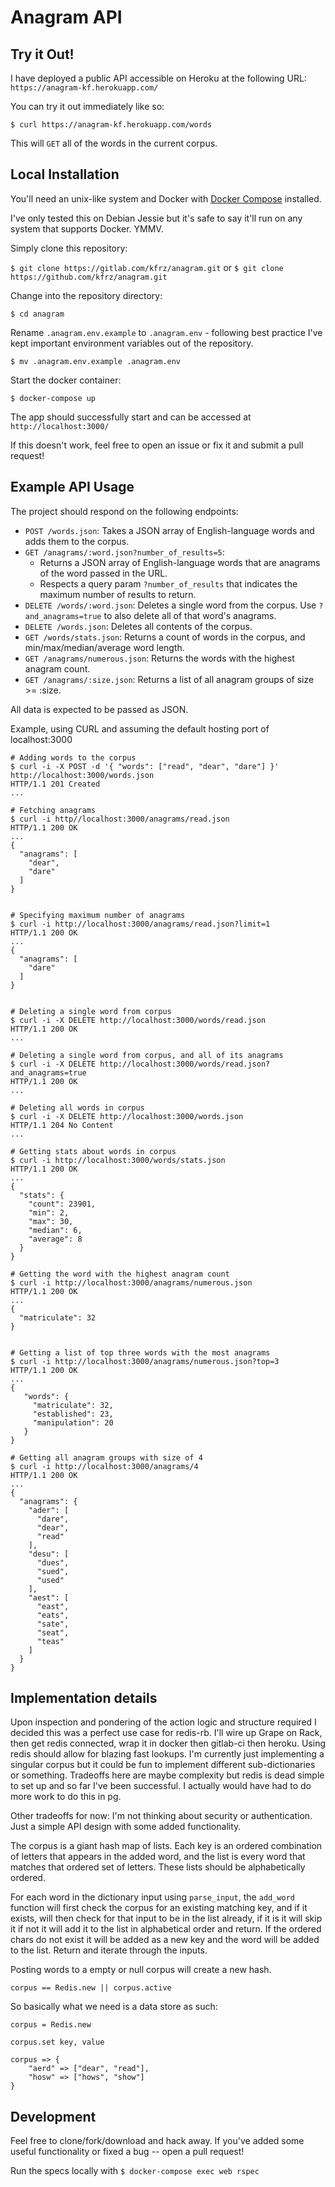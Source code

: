 # Anagram API

## Try it Out! 
I have deployed a public API accessible on Heroku at the following URL: `https://anagram-kf.herokuapp.com/`

You can try it out immediately like so:

`$ curl https://anagram-kf.herokuapp.com/words`

This will `GET` all of the words in the current corpus. 

## Local Installation 

You'll need an unix-like system and Docker with [Docker Compose](https://docs.docker.com/compose/) installed. 

I've only tested this on Debian Jessie but it's safe to say it'll run on any system that supports Docker. YMMV.

Simply clone this repository:

`$ git clone https://gitlab.com/kfrz/anagram.git` or `$ git clone https://github.com/kfrz/anagram.git`

Change into the repository directory:

`$ cd anagram`

Rename `.anagram.env.example` to `.anagram.env` - following best practice I've kept important environment variables out of the repository.

`$ mv .anagram.env.example .anagram.env`

Start the docker container:

`$ docker-compose up`

The app should successfully start and can be accessed at `http://localhost:3000/`

If this doesn't work, feel free to open an issue or fix it and submit a pull request! 

## Example API Usage 
The project should respond on the following endpoints:

- `POST /words.json`: Takes a JSON array of English-language words and adds them to the corpus.
- `GET /anagrams/:word.json?number_of_results=5`:
  - Returns a JSON array of English-language words that are anagrams of the word passed in the URL.
  - Respects a query param `?number_of_results` that indicates the maximum number of results to return. 
- `DELETE /words/:word.json`: Deletes a single word from the corpus. Use `?and_anagrams=true` to also delete all of that word's anagrams.
- `DELETE /words.json`: Deletes all contents of the corpus.
- `GET /words/stats.json`: Returns a count of words in the corpus, and min/max/median/average word length.
- `GET /anagrams/numerous.json`: Returns the words with the highest anagram count.
- `GET /anagrams/:size.json`: Returns a list of all anagram groups of size >= :size.

All data is expected to be passed as JSON. 

Example, using CURL and assuming the default hosting port of localhost:3000

```{bash}
# Adding words to the corpus
$ curl -i -X POST -d '{ "words": ["read", "dear", "dare"] }' http://localhost:3000/words.json
HTTP/1.1 201 Created
...

# Fetching anagrams
$ curl -i http//localhost:3000/anagrams/read.json
HTTP/1.1 200 OK
...
{
  "anagrams": [
    "dear",
    "dare"
  ]
}


# Specifying maximum number of anagrams
$ curl -i http://localhost:3000/anagrams/read.json?limit=1
HTTP/1.1 200 OK
...
{
  "anagrams": [
    "dare"
  ]
}


# Deleting a single word from corpus
$ curl -i -X DELETE http://localhost:3000/words/read.json
HTTP/1.1 200 OK
...

# Deleting a single word from corpus, and all of its anagrams
$ curl -i -X DELETE http://localhost:3000/words/read.json?and_anagrams=true
HTTP/1.1 200 OK
...

# Deleting all words in corpus
$ curl -i -X DELETE http://localhost:3000/words.json
HTTP/1.1 204 No Content
...

# Getting stats about words in corpus
$ curl -i http://localhost:3000/words/stats.json
HTTP/1.1 200 OK
...
{
  "stats": {
    "count": 23901,
    "min": 2,
    "max": 30,
    "median": 6,
    "average": 8 
  }
}

# Getting the word with the highest anagram count
$ curl -i http://localhost:3000/anagrams/numerous.json
HTTP/1.1 200 OK
...
{
  "matriculate": 32
}


# Getting a list of top three words with the most anagrams
$ curl -i http://localhost:3000/anagrams/numerous.json?top=3
HTTP/1.1 200 OK
...
{
   "words": {
     "matriculate": 32,
     "established": 23,
     "manipulation": 20
   } 
}

# Getting all anagram groups with size of 4
$ curl -i http://localhost:3000/anagrams/4
HTTP/1.1 200 OK
...
{
  "anagrams": {
    "ader": [
      "dare",
      "dear",
      "read"
    ],
    "desu": [
      "dues",
      "sued",
      "used"
    ],
    "aest": [
      "east",
      "eats",
      "sate",
      "seat",
      "teas"
    ]
  }
}
```

## Implementation details

Upon inspection and pondering of the action logic and structure required I decided this was a perfect use case for redis-rb. I'll wire up Grape on Rack, then get redis connected, wrap it in docker then gitlab-ci then heroku. Using redis should allow for blazing fast lookups. I'm currently just implementing a singular corpus but it could be fun to implement different sub-dictionaries or something. Tradeoffs here are maybe complexity but redis is dead simple to set up and so far I've been successful. I actually would have had to do more work to do this in pg.

Other tradeoffs for now: I'm not thinking about security or authentication. Just a simple API design with some added functionality. 

The corpus is a giant hash map of lists. Each key is an ordered combination of letters that appears in the added word, and the list is every word that matches that ordered set of letters. These lists should be alphabetically ordered. 

For each word in the dictionary input using `parse_input`, the `add_word` function will first check the corpus for an existing matching key, and if it exists, will then check for that input to be in the list already, if it is it will skip it if not it will add it to the list in alphabetical order and return. If the ordered chars do not exist it will be added as a new key and the word will be added to the list. Return and iterate through the inputs. 

Posting words to a empty or null corpus will create a new hash. 

```{ruby}
corpus == Redis.new || corpus.active
```

So basically what we need is a data store as such: 

```{ruby}
corpus = Redis.new

corpus.set key, value

corpus => { 
    "aerd" => ["dear", "read"],
    "hosw" => ["hows", "show"]
}
```

## Development
Feel free to clone/fork/download and hack away. If you've added some useful functionality or fixed a bug -- open a pull request!

Run the specs locally with `$ docker-compose exec web rspec`


